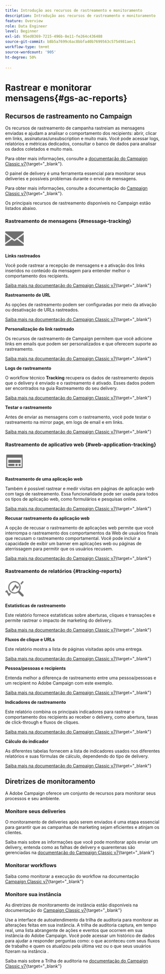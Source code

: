 ```yaml
---
title: Introdução aos recursos de rastreamento e monitoramento
description: Introdução aos recursos de rastreamento e monitoramento
feature: Overview
role: Data Engineer
level: Beginner
exl-id: 95ed0369-7215-496b-8e11-fe264c436488
source-git-commit: b8b5a7699c6ac8bbfa40b7699563c5754981aec1
workflow-type: tm+mt
source-wordcount: '905'
ht-degree: 50%

---
```


# Rastrear e monitorar mensagens{#gs-ac-reports}

## Recursos de rastreamento no Campaign

Os recursos de rastreamento de campanha rastreiam as mensagens enviadas e ajudam a analisar o comportamento dos recipients: abrir, clicar em links, assinaturas/unsubscription e muito mais. Você pode acessar logs, relatórios e métricas dedicados, consultar o banco de dados para analisar os dados coletados e muito mais.

Para obter mais informações, consulte a [documentação do Campaign Classic v7](https://experienceleague.adobe.com/docs/campaign-classic/using/getting-started/profile-management/editing-a-profile.html?lang=en#tracking-tab){target=&quot;_blank&quot;}.

O painel de delivery é uma ferramenta essencial para monitorar seus deliveries e possíveis problemas durante o envio de mensagens.

Para obter mais informações, consulte a documentação do [Campaign Classic v7](https://experienceleague.adobe.com/docs/campaign-classic/using/sending-messages/monitoring-deliveries/delivery-dashboard.html?lang=en#sending-messages){target=&quot;_blank&quot;}.

Os principais recursos de rastreamento disponíveis no Campaign estão listados abaixo.

### Rastreamento de mensagens {#message-tracking}

<img src="assets/do-not-localize/icon-message-tracking.svg" width="60px">

**Links rastreados**

Você pode rastrear a recepção de mensagens e a ativação dos links inseridos no conteúdo da mensagem para entender melhor o comportamento dos recipients.

[Saiba mais na documentação do Campaign Classic v7](https://experienceleague.adobe.com/docs/campaign-classic/using/sending-messages/tracking-messages/how-to-configure-tracked-links.html?lang=en#sending-messages){target=&quot;_blank&quot;}

**Rastreamento de URL**

As opções de rastreamento podem ser configuradas por meio da ativação ou desativação de URLs rastreados.

[Saiba mais na documentação do Campaign Classic v7](https://experienceleague.adobe.com/docs/campaign-classic/using/sending-messages/tracking-messages/personalizing-url-tracking.html?lang=en#sending-messages){target=&quot;_blank&quot;}


**Personalização do link rastreado**

Os recursos de rastreamento de Campaign permitem que você adicione links em emails que podem ser personalizados e que oferecem suporte ao rastreamento.

[Saiba mais na documentação do Campaign Classic v7](https://experienceleague.adobe.com/docs/campaign-classic/using/sending-messages/tracking-messages/tracking-personalized-links/tracking-personalized-links.html?lang=en#sending-messages){target=&quot;_blank&quot;}

**Logs de rastreamento**

O workflow técnico **Tracking** recupera os dados de rastreamento depois que o delivery é enviado e o rastreamento é ativado. Esses dados podem ser encontrados na guia Rastreamento do seu delivery.

[Saiba mais na documentação do Campaign Classic v7](https://experienceleague.adobe.com/docs/campaign-classic/using/sending-messages/tracking-messages/accessing-the-tracking-logs.html?lang=en#sending-messages){target=&quot;_blank&quot;}

**Testar o rastreamento**

Antes de enviar as mensagens com o rastreamento, você pode testar o rastreamento na mirror page, em logs de email e em links.

[Saiba mais na documentação do Campaign Classic v7](https://experienceleague.adobe.com/docs/campaign-classic/using/sending-messages/tracking-messages/testing-tracking.html?lang=en#sending-messages){target=&quot;_blank&quot;}

### Rastreamento de aplicativo web {#web-application-tracking}

<img src="assets/do-not-localize/icon-web-app.svg" width="60px">

**Rastreamento de uma aplicação web**

Também é possível rastrear e medir visitas em páginas de aplicação web com tags de rastreamento. Essa funcionalidade pode ser usada para todos os tipos de aplicação web, como formulários e pesquisas online.

[Saiba mais na documentação do Campaign Classic v7](https://experienceleague.adobe.com/docs/campaign-classic/using/designing-content/web-applications/tracking-a-web-application.html?lang=en#designing-content){target=&quot;_blank&quot;}

**Recusar rastreamento da aplicação web**

A opção de recusar o rastreamento de aplicações web permite que você interrompa o rastreamento dos comportamentos da Web de usuários finais que recusam o rastreamento comportamental. Você pode incluir a capacidade de exibir um banner em aplicações web ou páginas de aterrissagem para permitir que os usuários recusem.

[Saiba mais na documentação do Campaign Classic v7](https://experienceleague.adobe.com/docs/campaign-classic/using/designing-content/web-applications/web-application-tracking-opt-out.html?lang=en#designing-content){target=&quot;_blank&quot;}

### Rastreamento de relatórios {#tracking-reports}

<img src="assets/do-not-localize/icon_monitor.svg" width="60px">

**Estatísticas de rastreamento**

Este relatório fornece estatísticas sobre aberturas, cliques e transações e permite rastrear o impacto de marketing do delivery.

[Saiba mais na documentação do Campaign Classic v7](https://experienceleague.adobe.com/docs/campaign-classic/using/sending-messages/tracking-messages/about-message-tracking.html?lang=en#tracking-reports){target=&quot;_blank&quot;}

**Fluxos de clique e URLs**

Este relatório mostra a lista de páginas visitadas após uma entrega.

[Saiba mais na documentação do Campaign Classic v7](https://experienceleague.adobe.com/docs/campaign-classic/using/reporting/reports-on-deliveries/delivery-reports.html?lang=en#urls-and-click-streams){target=&quot;_blank&quot;}

**Pessoa/pessoas e recipients**

Entenda melhor a diferença de rastreamento entre uma pessoa/pessoas e um recipient no Adobe Campaign com este exemplo.

[Saiba mais na documentação do Campaign Classic v7](https://experienceleague.adobe.com/docs/campaign-classic/using/reporting/reports-on-deliveries/person-people-recipients.html?lang=en#reporting){target=&quot;_blank&quot;}

**Indicadores de rastreamento**

Este relatório combina os principais indicadores para rastrear o comportamento dos recipients ao receber o delivery, como abertura, taxas de click-through e fluxos de cliques.

[Saiba mais na documentação do Campaign Classic v7](https://experienceleague.adobe.com/docs/campaign-classic/using/reporting/reports-on-deliveries/delivery-reports.html?lang=en#reporting){target=&quot;_blank&quot;}

**Cálculo do indicador**

As diferentes tabelas fornecem a lista de indicadores usados nos diferentes relatórios e suas fórmulas de cálculo, dependendo do tipo de delivery.

[Saiba mais na documentação do Campaign Classic v7](https://experienceleague.adobe.com/docs/campaign-classic/using/reporting/reports-on-deliveries/indicator-calculation.html?lang=en#reporting){target=&quot;_blank&quot;}

## Diretrizes de monitoramento

A Adobe Campaign oferece um conjunto de recursos para monitorar seus processos e seu ambiente.

### Monitore seus deliveries

O monitoramento de deliveries após serem enviados é uma etapa essencial para garantir que as campanhas de marketing sejam eficientes e atinjam os clientes.

Saiba mais sobre as informações que você pode monitorar após enviar um delivery, entenda como as falhas de delivery e quarentenas são gerenciadas na [documentação do Campaign Classic v7](https://experienceleague.adobe.com/docs/campaign-classic/using/sending-messages/monitoring-deliveries/about-delivery-monitoring.html?lang=en#sending-messages){target=&quot;_blank&quot;}

### Monitorar workflows

Saiba como monitorar a execução do workflow na documentação [Campaign Classic v7](https://experienceleague.adobe.com/docs/campaign-classic/using/automating-with-workflows/monitoring-workflows/monitoring-workflow-execution.html?lang=en#automating-with-workflows){target=&quot;_blank&quot;}

### Monitore sua instância

As diretrizes de monitoramento de instância estão disponíveis na documentação do [Campaign Classic v7](https://experienceleague.adobe.com/docs/campaign-classic/using/monitoring-campaign-classic/introduction/monitoring-guidelines.html?lang=en#monitoring-campaign-classic){target=&quot;_blank&quot;}

Use a interface de autoatendimento da trilha de auditoria para monitorar as alterações feitas em sua instância. A trilha de auditoria captura, em tempo real, uma lista abrangente de ações e eventos que ocorrem em sua instância do Adobe Campaign. Você pode acessar um histórico de dados para ajudar a responder perguntas como: o que aconteceu com seus fluxos de trabalho e quem os atualizou pela última vez ou o que seus usuários fizeram na instância .

Saiba mais sobre a Trilha de auditoria na [documentação do Campaign Classic v7](https://experienceleague.adobe.com/docs/campaign-classic/using/monitoring-campaign-classic/production-procedures/audit-trail.html?lang=en#accessing-audit-trail){target=&quot;_blank&quot;}
